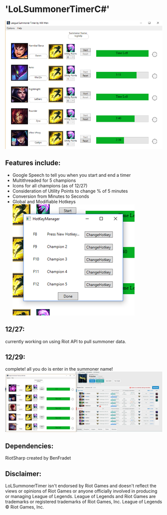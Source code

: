 # 'LoLSummonerTimerC#'
<img src = "screenshots/main.PNG?raw=true"></img>

Features include:
---
* Google Speech to tell you when you start and end a timer
* Multithreaded for 5 champions
* Icons for all champions (as of 12/27)
* Consideration of Utility Points to change % of 5 minutes
* Conversion from Minutes to Seconds
* Global and Modifiable Hotkeys
<img src = "screenshots/hotkey.PNG?raw=true"></img>

12/27:
---
currently working on using Riot API to pull summoner data.

12/29:
---
complete! all you do is enter in the summoner name!
<img src = "screenshots/riotapi.PNG?raw=true"></img>



Dependencies: 
---
RiotSharp created by BenFradet

Disclaimer:
---
LoLSummonerTimer isn't endorsed by Riot Games and doesn't reflect the views or opinions of Riot Games or anyone officially involved in producing or managing League of Legends. League of Legends and Riot Games are trademarks or registered trademarks of Riot Games, Inc. League of Legends © Riot Games, Inc.

